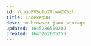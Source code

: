 ```yaml
---
id: VujgoPVSufp2tcwwZK5zl
title: IndexedDB
desc: in-browser json storage
updated: 1645286560202
created: 1643262605255
---
```




